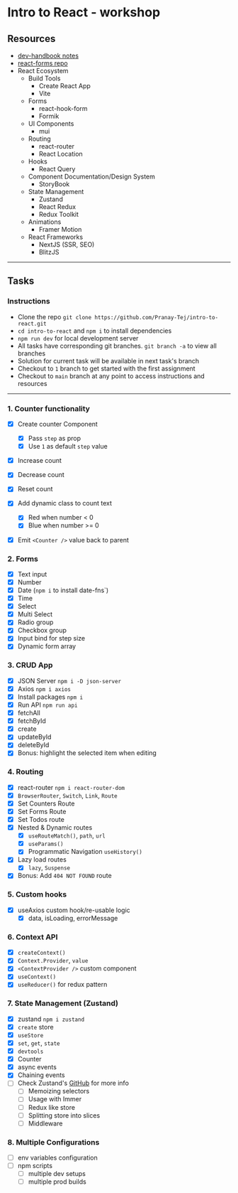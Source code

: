 # Intro to React - workshop

## Resources

- [dev-handbook notes](https://dev-handbook.vercel.app/frontend/react/react)
- [react-forms repo](https://github.com/Pranay-Tej/react-forms)
- React Ecosystem
  - Build Tools
    - Create React App
    - Vite
  - Forms
    - react-hook-form
    - Formik
  - UI Components
    - mui
  - Routing
    - react-router
    - React Location
  - Hooks
    - React Query
  - Component Documentation/Design System
    - StoryBook
  - State Management
    - Zustand
    - React Redux
    - Redux Toolkit
  - Animations
    - Framer Motion
  - React Frameworks
    - NextJS (SSR, SEO)
    - BlitzJS

---

## Tasks

### Instructions

- Clone the repo `git clone https://github.com/Pranay-Tej/intro-to-react.git`
- `cd intro-to-react` and `npm i` to install dependencies
- `npm run dev` for local development server
- All tasks have corresponding git branches. `git branch -a` to view all branches
- Solution for current task will be available in next task's branch
- Checkout to `1` branch to get started with the first assignment
- Checkout to `main` branch at any point to access instructions and resources

---

### 1. Counter functionality

- [x] Create counter Component

  - [x] Pass `step` as prop
  - [x] Use `1` as default `step` value

- [x] Increase count
- [x] Decrease count
- [x] Reset count
- [x] Add dynamic class to count text

  - [x] Red when number < 0
  - [x] Blue when number >= 0

- [x] Emit `<Counter />` value back to parent

### 2. Forms

- [x] Text input
- [x] Number
- [x] Date (`npm i` to install date-fns`)
- [x] Time
- [x] Select
- [x] Multi Select
- [x] Radio group
- [x] Checkbox group
- [x] Input bind for step size
- [x] Dynamic form array

### 3. CRUD App

- [x] JSON Server `npm i -D json-server`
- [x] Axios `npm i axios`
- [x] Install packages `npm i`
- [x] Run API `npm run api`
- [x] fetchAll
- [x] fetchById
- [x] create
- [x] updateById
- [x] deleteById
- [x] Bonus: highlight the selected item when editing

### 4. Routing

- [x] react-router `npm i react-router-dom`
- [x] `BrowserRouter`, `Switch`, `Link`, `Route`
- [x] Set Counters Route
- [x] Set Forms Route
- [x] Set Todos route
- [x] Nested & Dynamic routes
  - [x] `useRouteMatch()`, `path`, `url`
  - [x] `useParams()`
  - [x] Programmatic Navigation `useHistory()`
- [x] Lazy load routes
  - [x] `lazy`, `Suspense`
- [x] Bonus: Add `404 NOT FOUND` route

### 5. Custom hooks

- [x] useAxios custom hook/re-usable logic
  - [x] data, isLoading, errorMessage

### 6. Context API

- [x] `createContext()`
- [x] `Context.Provider`, `value`
- [x] `<ContextProvider />` custom component
- [x] `useContext()`
- [x] `useReducer()` for redux pattern

### 7. State Management (Zustand)

- [x] zustand `npm i zustand`
- [x] `create` store
- [x] `useStore`
- [x] `set`, `get`, `state`
- [x] `devtools`
- [x] Counter
- [x] async events
- [x] Chaining events
- [ ] Check Zustand's [GitHub](https://github.com/pmndrs/zustand) for more info
  - [ ] Memoizing selectors
  - [ ] Usage with Immer
  - [ ] Redux like store
  - [ ] Splitting store into slices
  - [ ] Middleware

### 8. Multiple Configurations

- [ ] env variables configuration
- [ ] npm scripts
  - [ ] multiple dev setups
  - [ ] multiple prod builds
